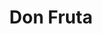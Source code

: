 ---
title: "Don Fruta"
url: /madrid/don-fruta-calle-de-fernando-el-catolico/
shop: Gemüse & Obst
---